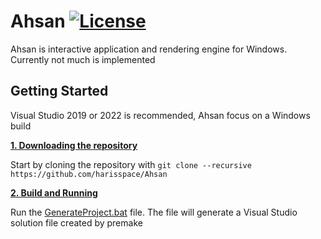 # Ahsan [![License](https://img.shields.io/github/license/harisspace/Ahsan.svg)](https://github.com/harisspace/Ahsan/blob/master/LICENSE)

Ahsan is interactive application and rendering engine for Windows. Currently not much is implemented

## Getting Started
Visual Studio 2019 or 2022 is recommended, Ahsan focus on a Windows build

<ins>**1. Downloading the repository**</ins>

Start by cloning the repository with `git clone --recursive https://github.com/harisspace/Ahsan`

<ins>**2. Build and Running**<ins>

Run the [GenerateProject.bat](https://github.com/harisspace/Ahsan/blob/master/GenerateProjects.bat) file. The file will generate a Visual Studio solution file created by premake
